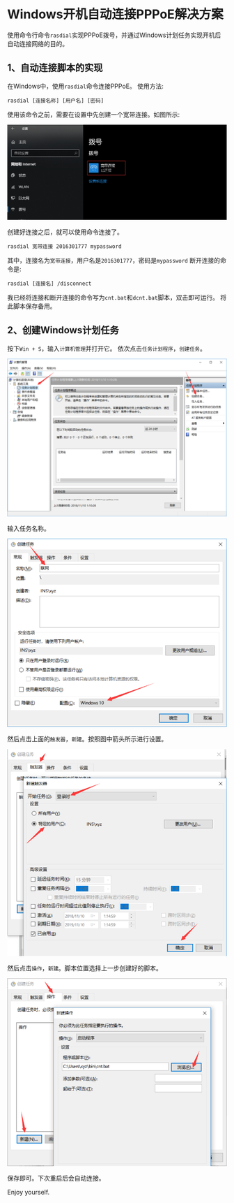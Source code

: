 # Windows开机自动连接PPPoE解决方案

使用命令行命令`rasdial`实现PPPoE拨号，并通过Windows计划任务实现开机后自动连接网络的目的。

## 1、自动连接脚本的实现

在Windows中，使用`rasdial`命令连接PPPoE。
使用方法:

```shell
rasdial [连接名称] [用户名] [密码]
```

使用该命令之前，需要在设置中先创建一个宽带连接。如图所示:

![宽带连接](img/connections.png)

创建好连接之后，就可以使用命令连接了。

```shell
rasdial 宽带连接 2016301777 mypassword
```

其中，连接名为`宽带连接`，用户名是`2016301777`，密码是`mypassword`
断开连接的命令是:

```shell
rasdial [连接名] /disconnect
```

我已经将连接和断开连接的命令写为`cnt.bat`和`dcnt.bat`脚本，双击即可运行。
将此脚本保存备用。

## 2、创建Windows计划任务

按下`Win + S`，输入`计算机管理`并打开它。
依次点击`任务计划程序`，`创建任务`。

![计算机管理界面](img/computer-manage.png)

输入任务名称。

![任务名称](img/taskName.png)

然后点击上面的`触发器`，`新建`。按照图中箭头所示进行设置。

![触发器](img/trigger.png)

然后点击`操作`，`新建`。脚本位置选择上一步创建好的脚本。

![操作](img/operation.png)

保存即可。下次重启后会自动连接。

Enjoy yourself.